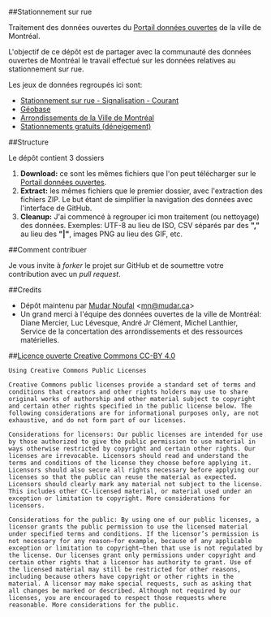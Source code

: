 ##Stationnement sur rue

Traitement des données ouvertes du [Portail données ouvertes][lien_portail] de la ville de Montréal.

L'objectif de ce dépôt est de partager avec la communauté des données ouvertes de Montréal le travail effectué sur les données relatives au stationnement sur rue.

Les jeux de données regroupés ici sont:

* [Stationnement sur rue - Signalisation - Courant][lien_portail_signalisation]
* [Géobase][lien_portail_geobase]
* [Arrondissements de la Ville de Montréal][lien_portail_arrondissements]
* [Stationnements gratuits (déneigement)][lien_portail_deneigement]

##Structure

Le dépôt contient 3 dossiers

1. **Download:** ce sont les mêmes fichiers que l'on peut télécharger sur le [Portail données ouvertes][lien_portail].
2. **Extract:** les mêmes fichiers que le premier dossier, avec l'extraction des fichiers ZIP. Le but étant de simplifier la navigation des données avec l'interface de GitHub.
3. **Cleanup:** J'ai commencé à regrouper ici mon traitement (ou nettoyage) des données. Exemples: UTF-8 au lieu de ISO, CSV séparés par des **","** au lieu des **"|"**, images PNG au lieu des GIF, etc.

##Comment contribuer

Je vous invite à *forker* le projet sur GitHub et de soumettre votre contribution avec un *pull request*.

##Credits

* Dépôt maintenu par [Mudar Noufal][lien_mudar_ca]  &lt;<mn@mudar.ca>&gt;
* Un grand merci à l'équipe des données ouvertes de la ville de Montréal: Diane Mercier, Luc Lévesque, André Jr Clément, Michel Lanthier, Service de la concertation des arrondissements et des ressources matérielles.

##[Licence ouverte Creative Commons CC-BY 4.0][lien_portail_licence]

    Using Creative Commons Public Licenses

    Creative Commons public licenses provide a standard set of terms and conditions that creators and other rights holders may use to share original works of authorship and other material subject to copyright and certain other rights specified in the public license below. The following considerations are for informational purposes only, are not exhaustive, and do not form part of our licenses.

    Considerations for licensors: Our public licenses are intended for use by those authorized to give the public permission to use material in ways otherwise restricted by copyright and certain other rights. Our licenses are irrevocable. Licensors should read and understand the terms and conditions of the license they choose before applying it. Licensors should also secure all rights necessary before applying our licenses so that the public can reuse the material as expected. Licensors should clearly mark any material not subject to the license. This includes other CC-licensed material, or material used under an exception or limitation to copyright. More considerations for licensors.

    Considerations for the public: By using one of our public licenses, a licensor grants the public permission to use the licensed material under specified terms and conditions. If the licensor’s permission is not necessary for any reason–for example, because of any applicable exception or limitation to copyright–then that use is not regulated by the license. Our licenses grant only permissions under copyright and certain other rights that a licensor has authority to grant. Use of the licensed material may still be restricted for other reasons, including because others have copyright or other rights in the material. A licensor may make special requests, such as asking that all changes be marked or described. Although not required by our licenses, you are encouraged to respect those requests where reasonable. More considerations for the public.


[lien_portail]: http://donnees.ville.montreal.qc.ca/
[lien_portail_signalisation]: http://donnees.ville.montreal.qc.ca/dataset/stationnement-sur-rue-signalisation-courant
[lien_portail_geobase]: http://donnees.ville.montreal.qc.ca/dataset/geobase
[lien_portail_deneigement]: http://donnees.ville.montreal.qc.ca/dataset/stationnements-gratuits
[lien_portail_arrondissements]: http://donnees.ville.montreal.qc.ca/dataset/polygones-arrondissements
[lien_portail_licence]: http://donnees.ville.montreal.qc.ca/licence-2014/
[lien_mudar_ca]: http://www.mudar.ca/
